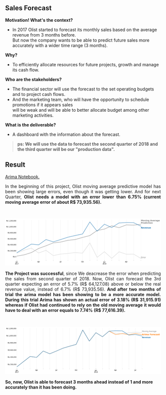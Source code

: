 ## Sales Forecast

**Motivation! What's the context?**
- In 2017 Olist started to forecast its monthly sales based on the average revenue from 3 months before.<br>
  But now the company wants to be able to predict future sales more accurately with a wider time range (3 months).

**Why?**
- To efficiently allocate resources for future projects, growth and manage its cash flow. 

**Who are the stakeholders?**
- The financial sector will use the forecast to the set operating budgets and to project cash flows.
- And the marketing team, who will have the opportunity to schedule promotions if it appears sales <br>
will be weak and will be able to better allocate budget among other marketing activities.

**What is the deliverable?**
- A dashboard with the information about the forecast.


> **ps: We will use the data to forecast the second quarter of 2018 and the third quarter will be our "production data".**

## Result
[Arima Notebook.](https://nbviewer.jupyter.org/github/pauloreis-ds/olist/blob/main/sales_prediction/notebooks/1.4-pr-sales-prediction-arima.ipynb)

<p align="justify">
In the beginning of this project, Olist moving average predictive model has been showing large errors,
even though it was getting lower. And for next Quarter, <strong>Olist needs a model with an error lower than 6.75%
(current moving average error of about R$ 73,935.56).</strong>
</p>

<br>

<p align="center">
    <img src="images/moving_average_baseline.png" width="850"/>
</p>

<p align="justify">
<strong> The Project was successful</strong>, since We deacrease the error when predicting the sales from second quarter of 2018.
Now, Olist can forecast the 3rd quarter expecting an error of 5.7% (R$ 64,127.08) above or below the real revenue value, 
instead of 6.7% (R$ 73,935.56). <strong>And after two months of trial the arima model has been showing to be a more accurate model. During this
trial Arima has shown an actual error of 3.18% (R$ 31,915.91) whereas if Olist had continued to rely on the old moving average it would have to deal
with an error equals to 7.74% (R$ 77,616.39).</strong>

</p>

<br>

<p align="center">
    <img src="images/arima_vs_moving_average.png" width="850"/>
</p>

**So, now, Olist is able to forecast 3 months ahead instead of 1 and more accurately than it has been doing.**
